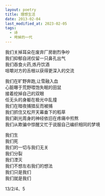```yaml
---
layout: poetry
title: 理想生活
date: 2013-02-04
last_modified_at: 2023-02-05
tags:
  - 诗
  - 垮掉的一代
---
```



我们关掉耳朵在废弃厂房剧烈争吵  
我们抑郁自闭仅留一只鼻孔出气  
我们吞食火药,炼丹饮酒  
咀嚼对方的舌根以获得更深入的交流

我们在旷野奔跑,让雪融入血  
心脏曝于荒野喂饱失眠的田鼠  
接着挖掉自己的双眼  
任无头的身躯在极光中乱撞  
我们在暗夜捕猎反而被捕  
我们抓住又松开天幕垂下的稻草  
我们剃光周身的神经依旧在疼痛中煎熬  
我们从欺骗中惊醒又忙于说服自己编织相同的梦境

我们生  
我们死  
我们的一切与我们无关  
我们分裂  
我们湮灭  
我们不想左右我们的想法  
我们只是我们  
我们就是我们

13/2/4、5
